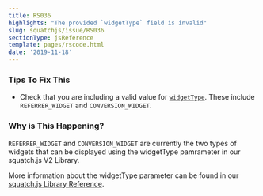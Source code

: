 ```yaml
---
title: RS036
highlights: "The provided `widgetType` field is invalid"
slug: squatchjs/issue/RS036
sectionType: jsReference
template: pages/rscode.html
date: '2019-11-18'
---
```


### Tips To Fix This

 - Check that you are including a valid value for [`widgetType`](/topics/widget-types/#setting-widget-type). These include `REFERRER_WIDGET` and `CONVERSION_WIDGET`.

### Why is This Happening?

`REFERRER_WIDGET` and `CONVERSION_WIDGET` are currently the two types of widgets that can be displayed using the widgetType pamrameter in our squatch.js V2 Library.

More information about the widgetType parameter can be found in our [squatch.js Library Reference](/developer/squatchjs/v2/reference/).